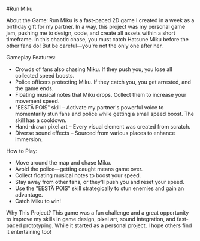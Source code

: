 #Run Miku

About the Game:
Run Miku is a fast-paced 2D game I created in a week as a birthday gift for my partner. In a way, this project was my personal game jam, pushing me to design, code, and create all assets within a short timeframe.
In this chaotic chase, you must catch Hatsune Miku before the other fans do! But be careful—you're not the only one after her.

Gameplay Features:
  -  Crowds of fans also chasing Miku. If they push you, you lose all collected speed boosts.
  -  Police officers protecting Miku. If they catch you, you get arrested, and the game ends.
  -  Floating musical notes that Miku drops. Collect them to increase your movement speed.
  -  "EESTÄ POIS" skill – Activate my partner's powerful voice to momentarily stun fans and police while getting a small speed boost. The skill has a cooldown.
  -  Hand-drawn pixel art – Every visual element was created from scratch.
  -  Diverse sound effects – Sourced from various places to enhance immersion.

How to Play:
  -  Move around the map and chase Miku.
  -  Avoid the police—getting caught means game over.
  -  Collect floating musical notes to boost your speed.
  -  Stay away from other fans, or they'll push you and reset your speed.
  -  Use the "EESTÄ POIS" skill strategically to stun enemies and gain an advantage.
  -  Catch Miku to win!

Why This Project?
This game was a fun challenge and a great opportunity to improve my skills in game design, pixel art, sound integration, and fast-paced prototyping. While it started as a personal project, I hope others find it entertaining too!
